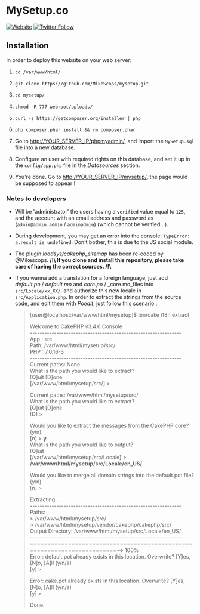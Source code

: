 # MySetup.co

[![Website](https://img.shields.io/website-up-down-green-red/https/mysetup.co.svg?label=mySetup.co)](https://mysetup.co/)
[![Twitter Follow](https://img.shields.io/twitter/follow/mysetup_co.svg?style=social&label=Follow&style=flat-square)](https://twitter.com/mysetup_co)


## Installation

In order to deploy this website on your web server:  

1. `cd /var/www/html/`

2. `git clone https://github.com/MikeScops/mysetup.git`

3. `cd mysetup/`

4. `chmod -R 777 webroot/uploads/`

5. `curl -s https://getcomposer.org/installer | php`

6. `php composer.phar install && rm composer.phar`

7. Go to [http://YOUR_SERVER_IP/phpmyadmin/](http://YOUR_SERVER_IP/phpmyadmin/), and import the `MySetup.sql` file into a new database.

8. Configure an user with required rights on this database, and set it up in the `config/app.php` file in the _Datasources_ section.

9. You're done. Go to [http://YOUR_SERVER_IP/mysetup/](http://YOUR_SERVER_IP/mysetup/), the page would be supposed to appear !

### Notes to developers

* Will be 'administrator' the users having a `verified` value equal to `125`, and the account with an email address and password as (`admin@admin.admin` / `adminadmin`) (which cannot be verified...).

* During development, you may get an error into the console: `TypeError: a.result is undefined`. Don't bother, this is due to the JS social module.

* The plugin _loadsys/cakephp\_sitemap_ has been re-coded by @Mikescops. **/!\ If you clone and install this repository, please take care of having the correct sources. /!\\**

* If you wanna add a translation for a foreign language, just add _default.po_ / _default.mo_ and _core.po_ / _core.mo_files into `src/Locale/xx_XX/`, and authorize this new locale in `src/Application.php`. In order to extract the strings from the source code, and edit them with _Poedit_, just follow this scenario :
	
	> [user@localhost:/var/www/html/mysetup]$ bin/cake i18n extract  
	>  
	> Welcome to CakePHP v3.4.6 Console  
	> \---------------------------------------------------------------  
	> App : src  
	> Path: /var/www/html/mysetup/src/  
	> PHP : 7.0.16-3  
	> \---------------------------------------------------------------  
	> Current paths: None  
	> What is the path you would like to extract?  
	> [Q]uit [D]one  
	> [/var/www/html/mysetup/src/] >   
	>  
	> Current paths: /var/www/html/mysetup/src/  
	> What is the path you would like to extract?  
	> [Q]uit [D]one  
	> [D] >   
	>
	> Would you like to extract the messages from the CakePHP core? (y/n)  
	> [n] > __y__  
	> What is the path you would like to output?  
	> [Q]uit  
	> [/var/www/html/mysetup/src/Locale] > __/var/www/html/mysetup/src/Locale/en_US/__  
	>  
	> Would you like to merge all domain strings into the default.pot file? (y/n)  
	> [n] >   
	>  
	>  
	> Extracting...  
	> \---------------------------------------------------------------  
	> Paths:  
	   > /var/www/html/mysetup/src/  
	   > /var/www/html/mysetup/vendor/cakephp/cakephp/src/  
	> Output Directory: /var/www/html/mysetup/src/Locale/en_US/  
	> \---------------------------------------------------------------  
	> ==========================================================================> 100%  
	> Error: default.pot already exists in this location. Overwrite? [Y]es, [N]o, [A]ll (y/n/a)  
	> [y] >  
	>  
	> Error: cake.pot already exists in this location. Overwrite? [Y]es, [N]o, [A]ll (y/n/a)  
	> [y] >  
	>  
	> Done.
